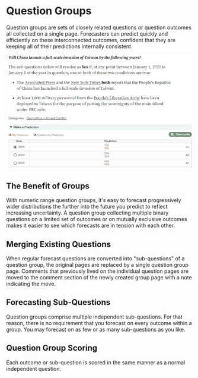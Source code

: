 ---
---

# Question Groups

Question groups are sets of closely related questions or question outcomes all collected on a single page. Forecasters can predict quickly and efficiently on these interconnected outcomes, confident that they are keeping all of their predictions internally consistent.

![Question Groups](/img/group.png)

## The Benefit of Groups

With numeric range question groups, it's easy to forecast progressively wider distributions the further into the future you predict to reflect increasing uncertainty. A question group collecting multiple binary questions on a limited set of outcomes or on mutually exclusive outcomes makes it easier to see which forecasts are in tension with each other.

## Merging Existing Questions

When regular forecast questions are converted into "sub-questions" of a question group, the original pages are replaced by a single question group page. Comments that previously lived on the individual question pages are moved to the comment section of the newly created group page with a note indicating the move.

## Forecasting Sub-Questions

Question groups comprise multiple independent sub-questions. For that reason, there is no requirement that you forecast on every outcome within a group. You may forecast on as few or as many sub-questions as you like.

## Question Group Scoring

Each outcome or sub-question is scored in the same manner as a normal independent question.